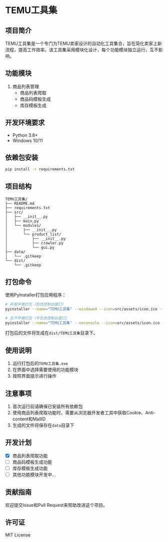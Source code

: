 # TEMU工具集

## 项目简介
TEMU工具集是一个专门为TEMU卖家设计的自动化工具集合，旨在简化卖家上新流程，提高工作效率。该工具集采用模块化设计，每个功能模块独立运行，互不影响。

## 功能模块
1. 商品列表管理
   - 商品列表爬取
   - 商品码模板生成
   - 库存模板生成

## 开发环境要求
- Python 3.8+
- Windows 10/11

## 依赖包安装
```bash
pip install -r requirements.txt
```

## 项目结构
```
TEMU工具集/
├── README.md
├── requirements.txt
├── src/
│   ├── __init__.py
│   ├── main.py
│   └── modules/
│       ├── __init__.py
│       └── product_list/
│           ├── __init__.py
│           ├── crawler.py
│           └── gui.py
├── data/
│   └── .gitkeep
└── dist/
    └── .gitkeep
```

## 打包命令
使用PyInstaller打包应用程序：

```bash
# 开发环境打包（包含控制台窗口）
pyinstaller --name="TEMU工具集" --windowed --icon=src/assets/icon.ico --add-data="src/assets;assets" src/main.py

# 生产环境打包（不包含控制台窗口）
pyinstaller --name="TEMU工具集" --noconsole --icon=src/assets/icon.ico --add-data="src/assets;assets" src/main.py
```

打包后的文件将生成在`dist/TEMU工具集`目录下。

## 使用说明
1. 运行打包后的`TEMU工具集.exe`
2. 在界面中选择需要使用的功能模块
3. 按照界面提示进行操作

## 注意事项
1. 首次运行前请确保已安装所有依赖包
2. 使用商品列表爬取功能时，需要从浏览器开发者工具中获取Cookie、Anti-content和MallID
3. 生成的文件将保存在`data`目录下

## 开发计划
- [x] 商品列表爬取功能
- [ ] 商品码模板生成功能
- [ ] 库存模板生成功能
- [ ] 其他功能模块开发中...

## 贡献指南
欢迎提交Issue和Pull Request来帮助改进这个项目。

## 许可证
MIT License 
